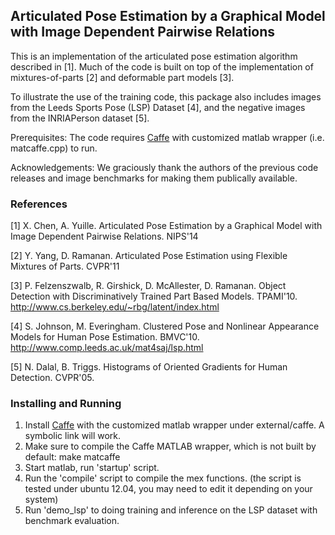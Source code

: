 ## Articulated Pose Estimation by a Graphical Model with Image Dependent Pairwise Relations

This is an implementation of the articulated pose estimation algorithm described in [1]. Much of the code is built on top of the implementation of mixtures-of-parts [2] and deformable part models [3].

To illustrate the use of the training code, this package also includes images from the Leeds Sports Pose (LSP) Dataset [4], and the negative images from the INRIAPerson dataset [5].

Prerequisites: The code requires [Caffe](https://github.com/xianjiec/caffe/tree/dev) with customized matlab wrapper (i.e. matcaffe.cpp) to run.

Acknowledgements: We graciously thank the authors of the previous code releases and image benchmarks for making them publically available.

### References

[1] X. Chen, A. Yuille. Articulated Pose Estimation by a Graphical Model with Image Dependent Pairwise Relations. NIPS'14

[2] Y. Yang, D. Ramanan. Articulated Pose Estimation using Flexible Mixtures of Parts. CVPR'11

[3] P. Felzenszwalb, R. Girshick, D. McAllester, D. Ramanan. Object Detection with Discriminatively Trained Part Based Models. TPAMI'10. http://www.cs.berkeley.edu/~rbg/latent/index.html

[4] S. Johnson, M. Everingham. Clustered Pose and Nonlinear Appearance Models for Human Pose Estimation. BMVC'10. http://www.comp.leeds.ac.uk/mat4saj/lsp.html

[5] N. Dalal, B. Triggs. Histograms of Oriented Gradients for Human Detection. CVPR'05.


### Installing and Running

1. Install [Caffe](https://github.com/xianjiec/caffe/tree/dev) with the customized matlab wrapper under external/caffe. A symbolic link will work.
2. Make sure to compile the Caffe MATLAB wrapper, which is not built by default: make matcaffe
3. Start matlab, run 'startup' script.
4. Run the 'compile' script to compile the mex functions.
   (the script is tested under ubuntu 12.04, you may need to edit it depending on your system)
5. Run 'demo_lsp' to doing training and inference on the LSP dataset with benchmark evaluation.

